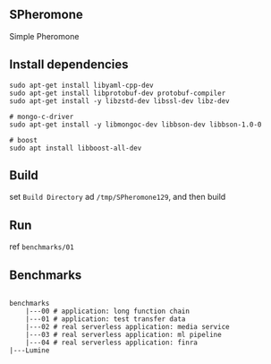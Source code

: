 SPheromone
---

Simple Pheromone

## Install dependencies

```shell
sudo apt-get install libyaml-cpp-dev
sudo apt-get install libprotobuf-dev protobuf-compiler
sudo apt-get install -y libzstd-dev libssl-dev libz-dev

# mongo-c-driver
sudo apt-get install -y libmongoc-dev libbson-dev libbson-1.0-0

# boost
sudo apt install libboost-all-dev
```

## Build

set `Build Directory` ad `/tmp/SPheromone129`, and then build

## Run

ref `benchmarks/01`

## Benchmarks

<pre><code>
benchmarks
    |---00 # application: long function chain
    |---01 # application: test transfer data
    |---02 # real serverless application: media service
    |---03 # real serverless application: ml pipeline
    |---04 # real serverless application: finra
|---Lumine
</code></pre>
